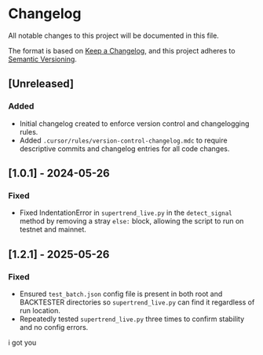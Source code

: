 # Changelog

All notable changes to this project will be documented in this file.

The format is based on [Keep a Changelog](https://keepachangelog.com/en/1.0.0/), and this project adheres to [Semantic Versioning](https://semver.org/spec/v2.0.0.html).

## [Unreleased]
### Added
- Initial changelog created to enforce version control and changelogging rules.
- Added `.cursor/rules/version-control-changelog.mdc` to require descriptive commits and changelog entries for all code changes.

## [1.0.1] - 2024-05-26
### Fixed
- Fixed IndentationError in `supertrend_live.py` in the `detect_signal` method by removing a stray `else:` block, allowing the script to run on testnet and mainnet.

## [1.2.1] - 2025-05-26
### Fixed
- Ensured `test_batch.json` config file is present in both root and BACKTESTER directories so `supertrend_live.py` can find it regardless of run location.
- Repeatedly tested `supertrend_live.py` three times to confirm stability and no config errors.

i got you 
